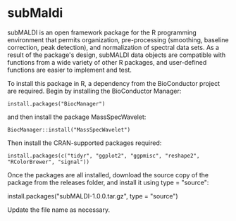 # subMaldi
subMALDI is an open framework package for the R programming environment that permits organization,  pre-processing (smoothing, baseline correction, peak detection), and normalization of spectral data sets. As a result of the package's design, subMALDI data objects are compatible with functions from a wide variety of other R packages, and user-defined functions are easier to implement and test.

To install this package in R, a dependency from the BioConductor project are required. Begin by installing the BioConductor Manager:

    install.packages("BiocManager")
    
and then install the package MassSpecWavelet:

    BiocManager::install("MassSpecWavelet")
    
Then install the CRAN-supported packages required:

    install.packages(c("tidyr", "ggplot2", "ggpmisc", "reshape2", "RColorBrewer", "signal"))
    
Once the packages are all installed, download the source copy of the package from the releases folder, and 
install it using type = "source":

   install.packages("subMALDI-1.0.0.tar.gz", type = "source")
   
Update the file name as necessary.
